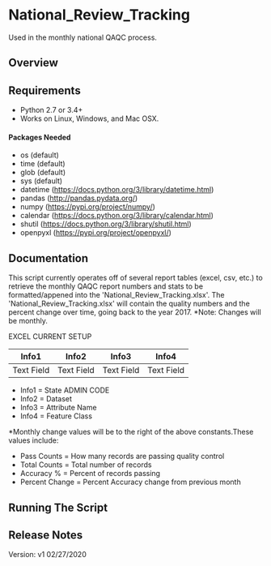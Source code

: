 # National_Review_Tracking
Used in the monthly national QAQC process.

## Overview


## Requirements
* Python 2.7 or 3.4+
* Works on Linux, Windows, and Mac OSX.

#### Packages Needed
- os (default)
- time (default)
- glob (default)
- sys (default)
- datetime (https://docs.python.org/3/library/datetime.html)
- pandas (http://pandas.pydata.org/)
- numpy (https://pypi.org/project/numpy/)
- calendar (https://docs.python.org/3/library/calendar.html)
- shutil (https://docs.python.org/3/library/shutil.html)
- openpyxl (https://pypi.org/project/openpyxl/)

## Documentation
This script currently operates off of several report tables (excel, csv, etc.) to retrieve the monthly QAQC report numbers and stats to be formatted/appened into the 'National_Review_Tracking.xlsx'. The 'National_Review_Tracking.xlsx' will contain the quality numbers and the percent change over time, going back to the year 2017. *Note: Changes will be monthly.

EXCEL CURRENT SETUP

Info1 | Info2 | Info3 | Info4 | 
------------ | -------------|-------------|-------------|
Text Field | Text Field | Text Field | Text Field | 

- Info1 = State ADMIN CODE 
- Info2 = Dataset 
- Info3 = Attribute Name
- Info4 = Feature Class 

*Monthly change values will be to the right of the above constants.These values include:

- Pass Counts = How many records are passing quality control
- Total Counts = Total number of records
- Accuracy % = Percent of records passing
- Percent Change = Percent Accuracy change from previous month

## Running The Script



## Release Notes
Version: v1 02/27/2020
